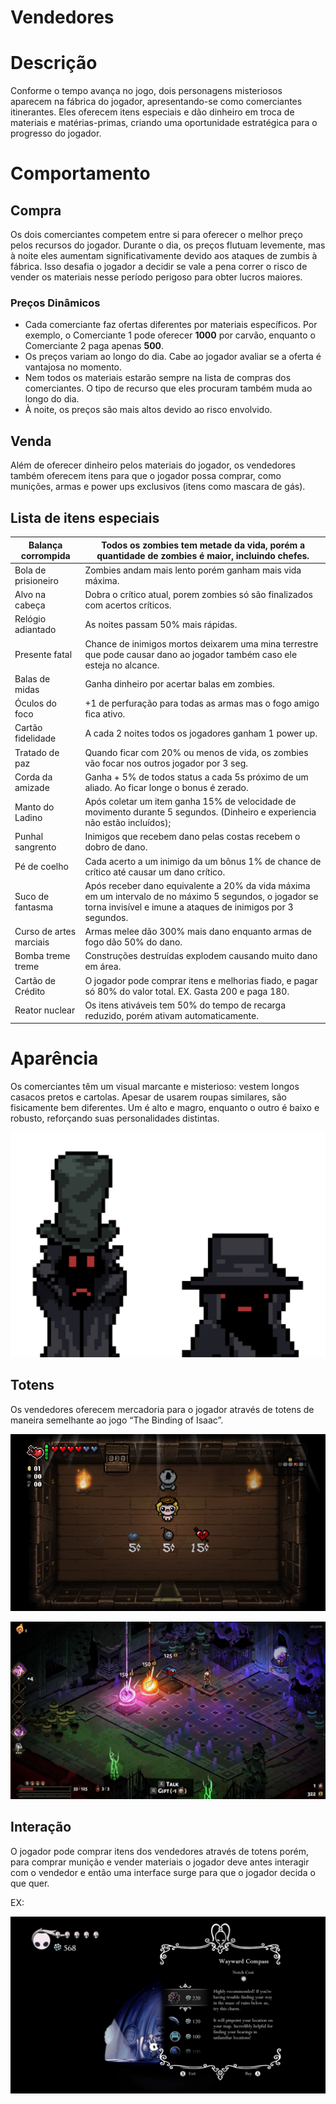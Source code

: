 # Vendedores

# Descrição

Conforme o tempo avança no jogo, dois personagens misteriosos aparecem na fábrica do jogador, apresentando-se como comerciantes itinerantes. Eles oferecem itens especiais e dão dinheiro em troca de materiais e matérias-primas, criando uma oportunidade estratégica para o progresso do jogador.

# Comportamento

## Compra

Os dois comerciantes competem entre si para oferecer o melhor preço pelos recursos do jogador. Durante o dia, os preços flutuam levemente, mas à noite eles aumentam significativamente devido aos ataques de zumbis à fábrica. Isso desafia o jogador a decidir se vale a pena correr o risco de vender os materiais nesse período perigoso para obter lucros maiores.

### Preços Dinâmicos

- Cada comerciante faz ofertas diferentes por materiais específicos. Por exemplo, o Comerciante 1 pode oferecer **1000** por carvão, enquanto o Comerciante 2 paga apenas **500**.
- Os preços variam ao longo do dia. Cabe ao jogador avaliar se a oferta é vantajosa no momento.
- Nem todos os materiais estarão sempre na lista de compras dos comerciantes. O tipo de recurso que eles procuram também muda ao longo do dia.
- À noite, os preços são mais altos devido ao risco envolvido.

## Venda

Além de oferecer dinheiro pelos materiais do jogador, os vendedores também oferecem itens para que o jogador possa comprar, como munições, armas e power ups exclusivos (itens como mascara de gás).

## Lista de itens especiais

| Balança corrompida | Todos os zombies tem metade da vida, porém a quantidade de zombies é maior, incluindo chefes. |
| --- | --- |
| Bola de prisioneiro | Zombies andam mais lento porém ganham mais vida máxima. |
| Alvo na cabeça | Dobra o crítico atual, porem zombies só são finalizados com acertos críticos.  |
| Relógio adiantado | As noites passam 50% mais rápidas.  |
| Presente fatal | Chance de inimigos mortos deixarem uma mina terrestre que pode causar dano ao jogador também caso ele esteja no alcance.  |
| Balas de midas | Ganha dinheiro por acertar balas em zombies. |
| Óculos do foco | +1 de perfuração para todas as armas mas o fogo amigo fica ativo. |
| Cartão fidelidade | A cada 2 noites todos os jogadores ganham 1 power up. |
| Tratado de paz | Quando ficar com 20% ou menos de vida, os zombies vão focar nos outros jogador por 3 seg. |
| Corda da amizade | Ganha + 5% de todos status a cada 5s próximo de um aliado. Ao ficar longe o bonus é zerado.  |
| Manto do Ladino | Após coletar um item ganha 15% de velocidade de movimento durante 5 segundos. (Dinheiro e experiencia não estão incluídos); |
| Punhal sangrento | Inimigos que recebem dano pelas costas recebem o dobro de dano. |
| Pé de coelho | Cada acerto a um inimigo da um bônus 1% de chance de crítico até causar um dano crítico. |
| Suco de fantasma | Após receber dano equivalente a 20% da vida máxima em um intervalo de no máximo 5 segundos, o jogador se torna invisível e imune a ataques de inimigos por 3 segundos. |
| Curso de artes marciais | Armas melee dão 300% mais dano enquanto armas de fogo dão 50% do dano. |
| Bomba treme treme | Construções destruídas explodem causando muito dano em área.  |
| Cartão de Crédito | O jogador pode comprar itens e melhorias fiado, e pagar só 80% do valor total. EX. Gasta 200 e paga 180.  |
| Reator nuclear | Os itens ativáveis tem 50% do tempo de recarga reduzido, porém ativam automaticamente.  |

# Aparência

Os comerciantes têm um visual marcante e misterioso: vestem longos casacos pretos e cartolas. Apesar de usarem roupas similares, são fisicamente bem diferentes. Um é alto e magro, enquanto o outro é baixo e robusto, reforçando suas personalidades distintas.

![image.png](image%2041.png)

## Totens

Os vendedores oferecem mercadoria para o jogador através de totens de maneira semelhante ao jogo “The Binding of Isaac”.

![image.png](image%2042.png)

![image.png](image%2043.png)

## Interação

O jogador pode comprar itens dos vendedores através de totens porém, para comprar munição e vender materiais o jogador deve antes interagir com o vendedor e então uma interface surge para que o jogador decida o que quer.

EX:

![image.png](image%2044.png)